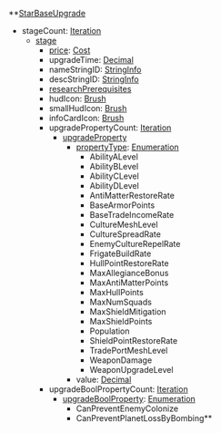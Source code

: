 **[StarBaseUpgrade](StarBaseUpgrade.md)
  * stageCount: [Iteration](Iteration.md)
    * [stage](stage.md)
      * [price](Cost.md): [Cost](Cost.md)
      * upgradeTime: [Decimal](Decimal.md)
      * nameStringID: [StringInfo](StringInfo.md)
      * descStringID: [StringInfo](StringInfo.md)
      * [researchPrerequisites](researchPrerequisites.md)
      * hudIcon: [Brush](Brush.md)
      * smallHudIcon: [Brush](Brush.md)
      * infoCardIcon: [Brush](Brush.md)
      * upgradePropertyCount: [Iteration](Iteration.md)
        * [upgradeProperty](upgradeProperty.md)
          * [propertyType](propertyType.md): [Enumeration](Enumeration.md)
            * AbilityALevel
            * AbilityBLevel
            * AbilityCLevel
            * AbilityDLevel
            * AntiMatterRestoreRate
            * BaseArmorPoints
            * BaseTradeIncomeRate
            * CultureMeshLevel
            * CultureSpreadRate
            * EnemyCultureRepelRate
            * FrigateBuildRate
            * HullPointRestoreRate
            * MaxAllegianceBonus
            * MaxAntiMatterPoints
            * MaxHullPoints
            * MaxNumSquads
            * MaxShieldMitigation
            * MaxShieldPoints
            * Population
            * ShieldPointRestoreRate
            * TradePortMeshLevel
            * WeaponDamage
            * WeaponUpgradeLevel
          * value: [Decimal](Decimal.md)
      * upgradeBoolPropertyCount: [Iteration](Iteration.md)
        * [upgradeBoolProperty](upgradeBoolProperty.md): [Enumeration](Enumeration.md)
          * CanPreventEnemyColonize
          * CanPreventPlanetLossByBombing**

